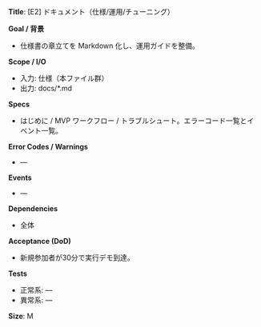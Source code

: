 **Title**: [E2] ドキュメント（仕様/運用/チューニング）

**Goal / 背景**
- 仕様書の章立てを Markdown 化し、運用ガイドを整備。

**Scope / I/O**
- 入力: 仕様（本ファイル群）
- 出力: docs/*.md

**Specs**
- はじめに / MVP ワークフロー / トラブルシュート。エラーコード一覧とイベント一覧。

**Error Codes / Warnings**
- —

**Events**
- —

**Dependencies**
- 全体

**Acceptance (DoD)**
- 新規参加者が30分で実行デモ到達。

**Tests**
- 正常系: —
- 異常系: —

**Size**: M
